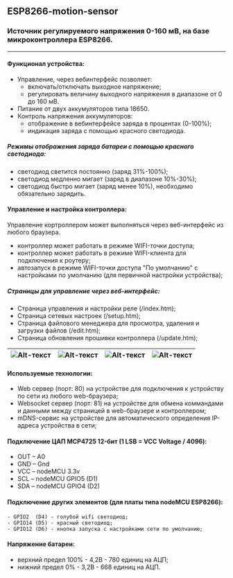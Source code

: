 ## ESP8266-motion-sensor﻿
### Источник регулируемого напряжения 0-160 мВ, на базе микроконтроллера ESP8266.
---
#### Функционал устройства:
- Управление, через вебинтерфейс позволяет:
    - включать/отключать выходное напряжение;
    - регулировать величину выходного напряжения в диапазоне от 0 до 160 мВ.
- Питание от двух аккумуляторов типа 18650.
- Контроль напряжения аккумуляторов:
    - отображение в вебинтерфейсе заряда в процентах (0-100%);
    - индикация заряда с помощью красного светодиода.

##### Режимы отображения заряда батареи с помощью красного светодиода:
- светодиод светится постоянно (заряд 31%-100%);
- светодиод медленно мигает (заряд в диапазоне 10%-30%);
- светодиод быстро мигает (заряд менее 10%), необходимо обязательно зарядить.

#### Управление и настройка контроллера:
Управление кортроллером может выполняться через веб-интерфейс из любого браузера.
- контроллер может работать в режиме WIFI-точки доступа;
- контроллер может работать в режиме WIFI-клиента для подключения к роутеру;
- автозапуск в режиме WIFI-точки доступа "По умолчанию" с настройками по умолчанию (для первичной настройки устройства);

##### Страницы для управление через веб-интерфейс:
- Страница управления и настройки реле (/index.htm);
- Страница сетевых настроек (/setup.htm);
- Страница файлового менеджера для просмотра, удаления и загрузки файлов (/edit.htm);
- Страница обновления прошивки контроллера (/update.htm);

| ![Alt-текст](screnshoots/Screenshot_20231028-164141.jpg) | ![Alt-текст](screnshoots/Screenshot_20231028-164154.jpg) | ![Alt-текст](screnshoots/Screenshot_20231028-164240.jpg) | ![Alt-текст](screnshoots/Screenshot_20231028-164255.jpg) |
|:---------:|:---------:|:---------:|:---------:|

#### Используемые технологии:
- Web сервер (порт: 80) на устройстве для подключения к устройству по сети из любого web-браузера;
- Websocket сервер (порт: 81) на устройстве для обмена коммандами и данными между страницей в web-браузере и контроллером;
- mDNS-сервис на устройстве для автоматического определения IP-адреса устройства в сети;

#### Подключение ЦАП MCP4725 12-бит (1 LSB = VCC Voltage / 4096):
- OUT – A0
- GND – Gnd
- VCC – nodeMCU 3.3v
- SCL – nodeMCU GPIO5 (D1)
- SDA – nodeMCU GPIO4 (D2)

#### Подключение других элементов (для платы типа nodeMCU ESP8266):
    - GPIO2  (D4) - голубой wifi светодиод;
    - GPIO14 (D5) - красный светодиод;
    - GPIO12 (D6) - кнопка запуска с настройками сети по умолчанию;

#### Напряжение батареи: 
- верхний предел 100% - 4,2В - 780 единиц на АЦП;
- нижний предел  0%   - 3,2В - 668 единиц на АЦП.
